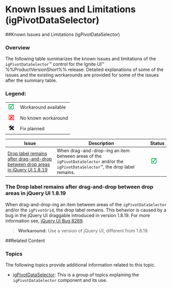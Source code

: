 ﻿<!--
|metadata|
{
    "fileName": "igpivotdataselector-known-issues-and-limitations",
    "controlName": "igPivotDataSelector",
    "tags": ["Known Issues"]
}
|metadata|
-->

# Known Issues and Limitations (igPivotDataSelector)

##Known Issues and Limitations (igPivotDataSelector)

### Overview

The following table summarizes the known issues and limitations of the `igPivotDataSelector`™ control for the Ignite UI™ %%ProductVersionShort%% release. Detailed explanations of some of the issues and the existing workarounds are provided for some of the issues after the summary table.

### Legend:

<table class="table">
    <tbody>
        <tr>
            <td><img src="../../images/images/positive.png" alt="" class="img-responsive"></td>
            <td>Workaround available</td>
        </tr>
        <tr>
            <td><img src="../../images/images/negative.png" alt="" class="img-responsive"></td>
            <td>No known workaround</td>
        </tr>
        <tr>
            <td><img src="../../images/images/plannedFix.png" alt="" class="img-responsive"></td>
            <td>Fix planned</td>
        </tr>
    </tbody>
</table>



Issue| Description| Status
---|---|---
[Drop label remains after drag-and-drop between drop areas in jQuery UI 1.8.19](#drop-lable-problem)|When drag-and-drop-ing an item between areas of the `igPivotDataSelector` and/or the `igPivotDataSelector`™, the drop label remains.|![](../../images/images/positive.png)

### <a id="drop-lable-problem"></a>The Drop label remains after drag-and-drop between drop areas in jQuery UI 1.8.19

When drag-and-drop-ing an item between areas of the `igPivotDataSelector` and/or the `igPivotGrid`, the drop label remains. This behavior is caused by a bug in the jQuery UI draggable introduced in version 1.8.19. For more information see, [jQuery UI Bug 8269](http://bugs.jqueryui.com/ticket/8269).

>**Workaround:** Use a version of jQuery UI, different from 1.8.19.

##Related Content

### Topics

The following topics provide additional information related to this topic.

- [igPivotDataSelector](igPivotDataSelector.html): This is a group of topics explaining the `igPivotDataSelector` component and its use.





 

 


